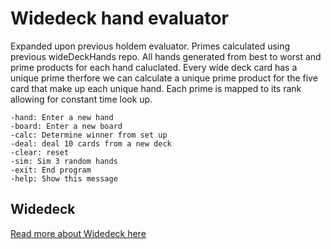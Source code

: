 # Widedeck hand evaluator

Expanded upon previous holdem evaluator. Primes calculated using previous wideDeckHands repo. All hands generated from best to worst and prime products for each hand caluclated. Every wide deck card has a unique prime therfore we can calculate a unique prime product for the five card that make up each unique hand. Each prime is mapped to its rank allowing for constant time look up. 

    -hand: Enter a new hand
    -board: Enter a new board
    -calc: Determine winner from set up
    -deal: deal 10 cards from a new deck
    -clear: reset
    -sim: Sim 3 random hands
    -exit: End program
    -help: Show this message

## Widedeck

[Read more about Widedeck here](https://www.widedeck.poker/how-to-play)